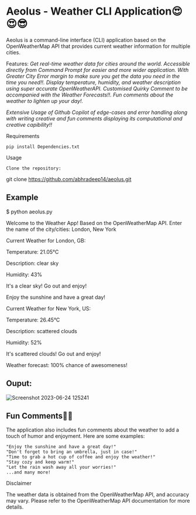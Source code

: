 # Aeolus - Weather CLI Application😍😍😎

Aeolus is a command-line interface (CLI) application based on the OpenWeatherMap API that provides current weather information for multiple cities.

Features:
 *Get real-time weather data for cities around the world.*
 *Accessible directly from Command Prompt for easier and more wider application.* 
 *With Greater City Error margin to make sure you get the data you need in the time you need!!.*
 *Display temperature, humidity, and weather description using super accurate OpenWeatherAPI.*
 *Customised Quirky Comment to be accompanied with the Weather Forecasts!!.*
 *Fun comments about the weather to lighten up your day!.*

 
 *Extensive Usage of Github Copilot of edge-cases and error handling along with writing creative and fun comments displaying its computational and creative capibility!!*

Requirements

    pip install Dependencies.txt

Usage

    Clone the repository:
git clone https://github.com/abhradeep14/aeolus.git

## Example

$ python aeolus.py

Welcome to the Weather App! Based on the OpenWeatherMap API.
Enter the name of the city/cities: London, New York


Current Weather for London, GB:


Temperature: 21.05°C


Description: clear sky


Humidity: 43%


It's a clear sky! Go out and enjoy!


Enjoy the sunshine and have a great day!


Current Weather for New York, US:


Temperature: 26.45°C


Description: scattered clouds


Humidity: 52%


It's scattered clouds! Go out and enjoy!


Weather forecast: 100% chance of awesomeness!


## Ouput:

![Screenshot 2023-06-24 125241](https://github.com/Fastest-Coder-First/Aeolus-The-Weather-Forecaster/assets/77497523/f51ef83f-71bd-4b1f-9d06-2a960280c6ca)



## Fun Comments🤭🤭

The application also includes fun comments about the weather to add a touch of humor and enjoyment. Here are some examples:

    "Enjoy the sunshine and have a great day!"
    "Don't forget to bring an umbrella, just in case!"
    "Time to grab a hot cup of coffee and enjoy the weather!"
    "Stay cozy and keep warm!"
    "Let the rain wash away all your worries!"
    ...and many more!

Disclaimer

The weather data is obtained from the OpenWeatherMap API, and accuracy may vary. Please refer to the OpenWeatherMap API documentation for more details.


